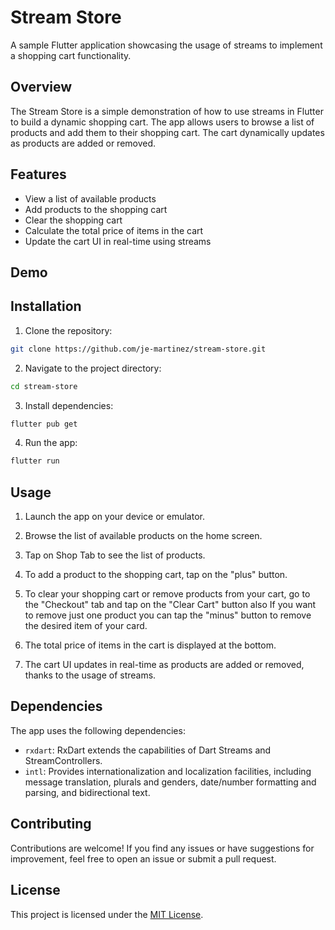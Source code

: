 # Stream Store

A sample Flutter application showcasing the usage of streams to implement a shopping cart functionality.

## Overview

The Stream Store is a simple demonstration of how to use streams in Flutter to build a dynamic shopping cart. The app allows users to browse a list of products and add them to their shopping cart. The cart dynamically updates as products are added or removed.

## Features

- View a list of available products
- Add products to the shopping cart
- Clear the shopping cart
- Calculate the total price of items in the cart
- Update the cart UI in real-time using streams

## Demo

## Installation

1. Clone the repository:

```bash
git clone https://github.com/je-martinez/stream-store.git
```

2. Navigate to the project directory:

```bash
cd stream-store
```

3. Install dependencies:

```bash
flutter pub get
```

4. Run the app:

```bash
flutter run
```

## Usage

1. Launch the app on your device or emulator.

2. Browse the list of available products on the home screen.

3. Tap on Shop Tab to see the list of products.

4. To add a product to the shopping cart, tap on the "plus" button.

5. To clear your shopping cart or remove products from your cart, go to the "Checkout" tab and tap on the "Clear Cart" button also If you want to remove just one product you can tap the "minus" button to remove the desired item of your card.

6. The total price of items in the cart is displayed at the bottom.

7. The cart UI updates in real-time as products are added or removed, thanks to the usage of streams.

## Dependencies

The app uses the following dependencies:

- `rxdart`: RxDart extends the capabilities of Dart Streams and StreamControllers.
- `intl`: Provides internationalization and localization facilities, including message translation, plurals and genders, date/number formatting and parsing, and bidirectional text.

## Contributing

Contributions are welcome! If you find any issues or have suggestions for improvement, feel free to open an issue or submit a pull request.

## License

This project is licensed under the [MIT License](LICENSE).
